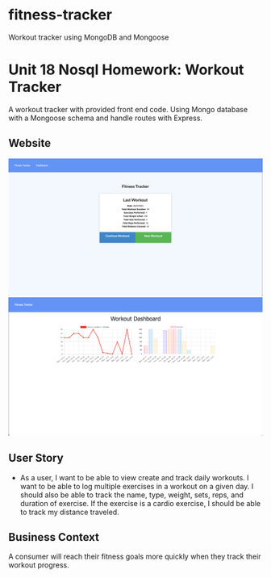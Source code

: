 # fitness-tracker
Workout tracker using MongoDB and Mongoose

# Unit 18 Nosql Homework: Workout Tracker

A workout tracker with provided front end code. Using Mongo database with a Mongoose schema and handle routes with Express.

## Website
![Screenshot of homepage.](assets/screenshot_01.png)
![Screenshot of dashboard.](assets/screenshot_02.png)

## User Story

* As a user, I want to be able to view create and track daily workouts. I want to be able to log multiple exercises in a workout on a given day. I should also be able to track the name, type, weight, sets, reps, and duration of exercise. If the exercise is a cardio exercise, I should be able to track my distance traveled.

## Business Context

A consumer will reach their fitness goals more quickly when they track their workout progress.


